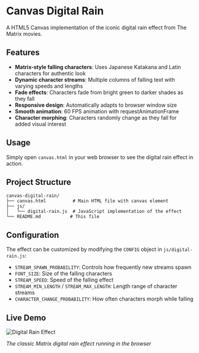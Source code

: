# Canvas Digital Rain

A HTML5 Canvas implementation of the iconic digital rain effect from The Matrix movies.

## Features

- **Matrix-style falling characters**: Uses Japanese Katakana and Latin characters for authentic look
- **Dynamic character streams**: Multiple columns of falling text with varying speeds and lengths
- **Fade effects**: Characters fade from bright green to darker shades as they fall
- **Responsive design**: Automatically adapts to browser window size
- **Smooth animation**: 60 FPS animation with requestAnimationFrame
- **Character morphing**: Characters randomly change as they fall for added visual interest

## Usage

Simply open `canvas.html` in your web browser to see the digital rain effect in action.

## Project Structure

```
canvas-digital-rain/
├── canvas.html          # Main HTML file with canvas element
├── js/
│   └── digital-rain.js  # JavaScript implementation of the effect
└── README.md           # This file
```

## Configuration

The effect can be customized by modifying the `CONFIG` object in `js/digital-rain.js`:

- `STREAM_SPAWN_PROBABILITY`: Controls how frequently new streams spawn
- `FONT_SIZE`: Size of the falling characters
- `STREAM_SPEED`: Speed of the falling effect
- `STREAM_MIN_LENGTH` / `STREAM_MAX_LENGTH`: Length range of character streams
- `CHARACTER_CHANGE_PROBABILITY`: How often characters morph while falling

## Live Demo

![Digital Rain Effect](https://github.com/user-attachments/assets/2db805f7-d8c2-4b79-83fe-d8cd30c5eb99)

*The classic Matrix digital rain effect running in the browser*